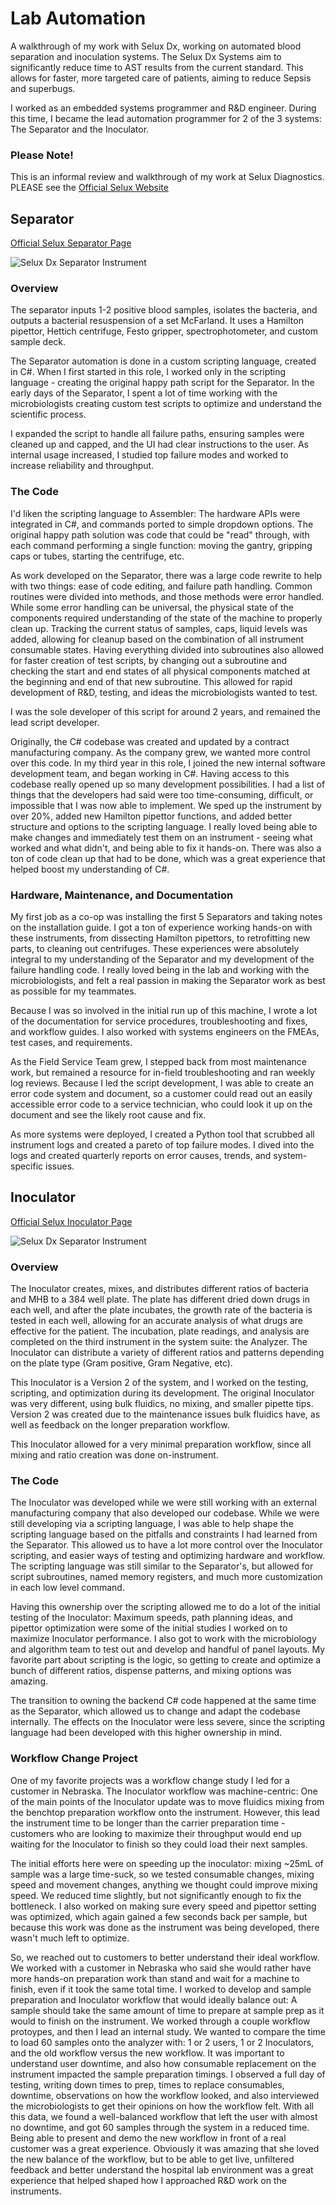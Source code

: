 # Lab Automation
A walkthrough of my work with Selux Dx, working on automated blood separation and inoculation systems.
The Selux Dx Systems aim to significantly reduce time to AST results from the current standard. 
This allows for faster, more targeted care of patients, aiming to reduce Sepsis and superbugs.

I worked as an embedded systems programmer and R&D engineer.
During this time, I became the lead automation programmer for 2 of the 3 systems: The Separator and the Inoculator.
### Please Note! 
This is an informal review and walkthrough of my work at Selux Diagnostics.
PLEASE see the [Official Selux Website](https://seluxdx.com/)



## Separator
[Official Selux Separator Page](https://seluxdx.com/technology/separator/)

![Selux Dx Separator Instrument](assets/separator_nobackground.png)

### Overview
The separator inputs 1-2 positive blood samples, isolates the bacteria, and outputs a 
bacterial resuspension of a set McFarland. It uses a Hamilton pipettor, Hettich centrifuge,
Festo gripper, spectrophotometer, and custom sample deck.

The Separator automation is done in a custom scripting language, created in C#. When
I first started in this role, I worked only in the scripting language - creating the 
original happy path script for the Separator. 
In the early days of the Separator, I spent a lot of time working with the microbiologists 
creating custom test scripts to optimize and understand the scientific process.

I expanded the script to handle all failure paths, ensuring samples were cleaned up and capped,
and the UI had clear instructions to the user. As internal usage increased,
I studied top failure modes and worked to increase reliability and throughput.

### The Code

I'd liken the scripting language to Assembler: The hardware APIs were integrated in C#,
and commands ported to simple dropdown options. The original happy path solution was code
that could be "read" through, with each command performing a single function:
moving the gantry, gripping caps or tubes, starting the centrifuge, etc.

As work developed on the Separator, there was a large code rewrite to help with two things:
ease of code editing, and failure path handling. Common routines were divided into methods, and those
methods were error handled. While some error handling can be universal, the physical state
of the components required understanding of the state of the machine to properly clean up. Tracking
the current status of samples, caps, liquid levels was added, allowing for cleanup based on the combination
of all instrument consumable states. Having everything divided into subroutines also allowed for faster
creation of test scripts, by changing out a subroutine and checking the start and end states of all physical components
matched at the beginning and end of that new subroutine. This allowed for rapid development of R&D, testing,
and ideas the microbiologists wanted to test. 

I was the sole developer of this script for around 2 years, and remained the lead script developer.

Originally, the C# codebase was created and updated by a contract manufacturing company. As the company grew, we wanted more 
control over this code. In my third year in this role, I joined the new internal software development team, and began working
in C#. Having access to this codebase really opened up so many development possibilities. I had a list of things that the 
developers had said were too time-consuming, difficult, or impossible that I was now able to implement. We sped up the instrument
by over 20%, added new Hamilton pipettor functions, and added better structure and options to the scripting language.
I really loved being able to make changes and immediately test them on an instrument - seeing what worked and what didn't, 
and being able to fix it hands-on. There was also a ton of code clean up that had to be done, which was a great experience
that helped boost my understanding of C#.

### Hardware, Maintenance, and Documentation
My first job as a co-op was installing the first 5 Separators and taking notes on the installation guide. I got a ton
of experience working hands-on with these instruments, from dissecting Hamilton pipettors, to retrofitting new parts, to 
cleaning out centrifuges. These experiences were absolutely integral to my understanding of the Separator and 
my development of the failure handling code. I really loved being in the lab and working with the microbiologists, and felt 
a real passion in making the Separator work as best as possible for my teammates. 

Because I was so involved in the initial run up of this machine, I wrote a lot of the documentation for service procedures,
troubleshooting and fixes, and workflow guides. I also worked with systems engineers on the FMEAs, test cases, and requirements.

As the Field Service Team grew, I stepped back from most maintenance work, but remained a resource for in-field troubleshooting
 and ran weekly log reviews. Because I led the script development, I was able to create an error code system and document, 
so a customer could read out an easily accessible error code to a service technician, who could look it up on the document and
see the likely root cause and fix.

As more systems were deployed, I created a Python tool that scrubbed all instrument logs and created a pareto of top failure modes.
I dived into the logs and created quarterly reports on error causes, trends, and system-specific issues.

## Inoculator

[Official Selux Inoculator Page](https://seluxdx.com/technology/inoculator/)

![Selux Dx Separator Instrument](assets/inoculator_nobackground.png)

### Overview

The Inoculator creates, mixes, and distributes different ratios of bacteria and MHB to a
384 well plate. The plate has different dried down drugs in each well, and after the plate incubates, the growth rate of the 
bacteria is tested in each well, allowing for an accurate analysis of what drugs are effective for the patient. The incubation,
plate readings, and analysis are completed on the third instrument in the system suite: the Analyzer. The Inoculator can 
distribute a variety of different ratios and patterns depending on the plate type (Gram positive, Gram Negative, etc).

This Inoculator is a Version 2 of the system, and I worked on the testing, scripting, and optimization during its development.
The original Inoculator was very different, using bulk fluidics, no mixing, and smaller pipette tips. Version 2 was created 
due to the maintenance issues bulk fluidics have, as well as feedback on the longer preparation workflow.

This Inoculator allowed for a very minimal preparation workflow, since all mixing and ratio creation was done on-instrument.

### The Code

The Inoculator was developed while we were still working with an external manufacturing company that also developed our codebase.
While we were still developing via a scripting language, I was able to help shape the scripting language based on the pitfalls
and constraints I had learned from the Separator. This allowed us to have a lot more control over the Inoculator scripting, 
and easier ways of testing and optimizing hardware and workflow. The scripting language was still similar to the Separator's,
but allowed for script subroutines, named memory registers, and much more customization in each low level command. 

Having this ownership over the scripting allowed me to do a lot of the initial testing of the Inoculator: Maximum speeds,
path planning ideas, and pipettor optimization were some of the initial studies I worked on to maximize Inoculator performance.
I also got to work with the microbiology and algorithm team to test out and develop and handful of panel layouts.
My favorite part about scripting is the logic, so getting to create and optimize a bunch of different ratios, dispense patterns,
and mixing options was amazing.

The transition to owning the backend C# code happened at the same time as the Separator, which allowed us to change and adapt 
the codebase internally. The effects on the Inoculator were less severe, since the scripting language had been developed 
with this higher ownership in mind.

### Workflow Change Project

One of my favorite projects was a workflow change study I led for a customer in Nebraska. The Inoculator workflow was 
machine-centric: One of the main points of the Inoculator update was to move fluidics mixing from the benchtop preparation 
workflow onto the instrument. However, this lead the instrument time to be longer than the carrier preparation time - customers
who are looking to maximize their throughput would end up waiting for the Inoculator to finish so they could load their next
samples. 

The initial efforts here were on speeding up the inoculator: mixing ~25mL of sample was a large time-suck, so we tested 
consumable changes, mixing speed and movement changes, anything we thought could improve mixing speed. We reduced time 
slightly, but not significantly enough to fix the bottleneck. I also worked on making sure every speed and pipettor setting
was optimized, which again gained a few seconds back per sample, but because this work was done as the instrument was being 
developed, there wasn't much left to optimize.

So, we reached out to customers to better understand their ideal workflow. We worked with a customer in Nebraska who said
she would rather have more hands-on preparation work than stand and wait for a machine to finish, even if it took the same total
time. I worked to develop and sample preparation and Inoculator workflow that would ideally balance out:
A sample should take the same amount of time to prepare at sample prep as it would to finish on the instrument. We worked through
a couple workflow protoypes, and then I lead an internal study. We wanted to compare the time to load 60 samples onto the analyzer
with: 1 or 2 users, 1 or 2 Inoculators, and the old workflow versus the new workflow. It was important to understand
user downtime, and also how consumable replacement on the instrument impacted the sample preparation timings. I observed a 
full day of testing, writing down times to prep, times to replace consumables, downtime, observations on how the workflow looked,
and also interviewed the microbiologists to get their opinions on how the workflow felt. With all this data,
we found a well-balanced workflow that left the user with almost no downtime, and got 60 samples through the system in a 
reduced time. Being able to present and demo the new workflow in front of a real customer was a great experience.
Obviously it was amazing that she loved the new balance of the workflow, but to be able to get live, unfiltered feedback 
and better understand the hospital lab environment was a great experience that helped shaped how I approached R&D work on
the instruments. 
